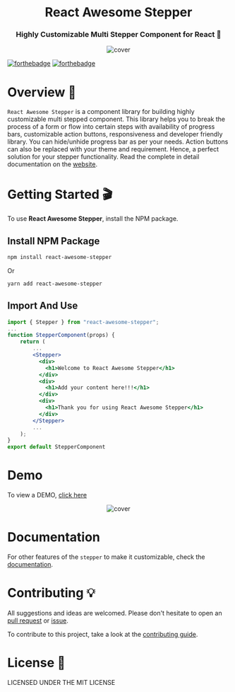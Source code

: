 <h1 align="center">React Awesome Stepper</h1> 
<h3 align="center"> Highly Customizable Multi Stepper Component for React 🚀 </h3>

<p align="center">
<img src="https://res.cloudinary.com/ameyajain-25/image/upload/v1649702498/React-Awesome-Stepper/cover_xafiq0.png" alt="cover" />
</p>

[![forthebadge](https://forthebadge.com/images/badges/made-with-javascript.svg)](https://github.com/AmeyaJain-25/React-Awesome-Stepper) [![forthebadge](https://forthebadge.com/images/badges/built-with-love.svg)](https://github.com/AmeyaJain-25/React-Awesome-Stepper)

# Overview 🚀

`React Awesome Stepper` is a component library for building highly customizable multi stepped component. This library helps you to break the process of a form or flow into certain steps with availability of progress bars, customizable action buttons, responsiveness and developer friendly library. You can hide/unhide progress bar as per your needs. Action buttons can also be replaced with your theme and requirement. Hence, a perfect solution for your stepper functionality.
Read the complete in detail documentation on the [website](https://react-awesome-stepper.vercel.app/).

# Getting Started 🎬

To use **React Awesome Stepper**, install the NPM package.

## Install NPM Package

```bash
npm install react-awesome-stepper
```

Or

```bash
yarn add react-awesome-stepper
```

## Import And Use

```jsx highlight={1,6}
import { Stepper } from "react-awesome-stepper";
...
function StepperComponent(props) {
    return (
        ...
        <Stepper>
          <div>
            <h1>Welcome to React Awesome Stepper</h1>
          </div>
          <div>
            <h1>Add your content here!!!</h1>
          </div>
          <div>
            <h1>Thank you for using React Awesome Stepper</h1>
          </div>
        </Stepper>
        ...
    );
}
export default StepperComponent
```

# Demo

To view a DEMO, [click here](https://react-awesome-stepper.vercel.app/demo)

<p align="center">
<img src="https://res.cloudinary.com/ameyajain-25/image/upload/v1649702515/React-Awesome-Stepper/demo_gllwzi.gif" alt="cover" />
</p>

# Documentation

For other features of the `stepper` to make it customizable, check the [documentation](https://react-awesome-stepper.vercel.app/).

# Contributing 💡

All suggestions and ideas are welcomed. Please don't hesitate to open an [pull request](https://github.com/AmeyaJain-25/React-Awesome-Stepper/pulls) or [issue](https://github.com/AmeyaJain-25/React-Awesome-Stepper/issues).

To contribute to this project, take a look at the [contributing guide](https://github.com/AmeyaJain-25/React-Awesome-Stepper/blob/master/CONTRIBUTING.md).

# License 📄

LICENSED UNDER THE MIT LICENSE
